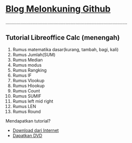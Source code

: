 # [Blog Melonkuning Github](https://kuriyantoadi.github.io/melonkuning/)
...................................................................................................

## Tutorial Libreoffice Calc (menengah)

1. Rumus matematika dasar(kurang, tambah, bagi, kali)
2. Rumus Jumlah(SUM)
3. Rumus Median
4. Rumus modus
5. Rumus Rangking
6. Rumus IF
7. Rumus Vlookup
8. Rumus Hlookup
9. Rumus Count
10. Rumus SUMIF
11. Rumus left mid right
12. Rumus LEN
13. Rumus Round

Mendapatkan tutorial?
- [Download dari Internet](https://kuriyantoadi.github.io/melonkuning/libreoffice-calc-menengah/unduh)
- [Dapatkan DVD](https://kuriyantoadi.github.io/melonkuning/libreoffice-calc-menengah/dvd)
